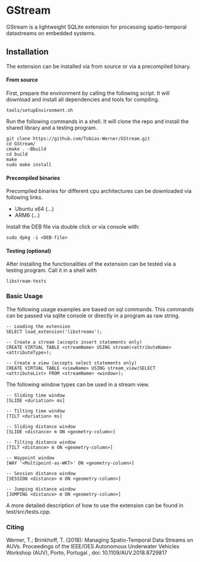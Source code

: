 # GStream

GStream is a lightweight SQLite extension for processing spatio-temporal datastreams on embedded systems.

## Installation
The extension can be installed via from source or via a precompiled binary.

#### From source
First, prepare the environment by calling the following script. It will download and install all dependencies and tools for compiling.
```
tools/setupEnvironment.sh 
```
Run the following commands in a shell. It will clone the repo and install the shared library and a testing program.
```
git clone https://github.com/Tobias-Werner/GStream.git
cd GStream/
cmake . -Bbuild
cd build
make
sudo make install
```

#### Precompiled binaries

Precompiled binaries for different cpu architectures can be downloaded via following links. 

* Ubuntu x64 (...) 
* ARM6 (...)

Install the DEB file via double click or via console with:
```
sudo dpkg -i <DEB-file>
```
#### Testing (optional)
After installing the functionalities of the extension can be tested via a testing program. Call it in a shell with
```
libstream-tests
```
### Basic Usage
The following usage examples are based on sql commands. This commands can be passed via sqlite console or directly in a program as raw string.

```
-- Loading the extension
SELECT load_extension('libstreams');

-- Create a stream (accepts insert statements only)
CREATE VIRTUAL TABLE <streamName> USING stream(<attributeName> <attributeType>);

-- Create a view (accepts select statements only)
CREATE VIRTUAL TABLE <viewName> USING stream_view(SELECT <attributeList> FROM <streamName> <window>);
```

The following window types can be used in a stream view.
```
-- Sliding time window
[SLIDE <duriation> ms]

-- Tilting time window
[TILT <duriation> ms]

-- Sliding distance window
[SLIDE <distance> m ON <geometry-column>]

-- Tilting distance window
[TILT <distance> m ON <geometry-column>]

-- Waypoint window
[WAY '<Multipoint-as-WKT>' ON <geometry-column>]

-- Session distance window
[SESSION <distance> m ON <geometry-column>]

-- Jumping distance window
[JUMPING <distance> m ON <geometry-column>]
```
A more detailed description of how to use the extension can be found in test/src/tests.cpp.

### Citing
Werner, T.; Brinkhoff, T. (2018): Managing Spatio-Temporal Data Streams on AUVs. Proceedings of the IEEE/OES Autonomous Underwater Vehicles Workshop (AUV), Porto, Portugal , doi: 10.1109/AUV.2018.8729817 